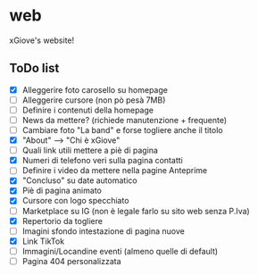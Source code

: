 # web
xGiove's website!

## ToDo list

- [x] Alleggerire foto carosello su homepage
- [ ] Alleggerire cursore (non pò pesà 7MB)
- [ ] Definire i contenuti della homepage
- [ ] News da mettere? (richiede manutenzione + frequente)
- [ ] Cambiare foto "La band" e forse togliere anche il titolo
- [x] "About" --> "Chi è xGiove"
- [ ] Quali link utili mettere a piè di pagina
- [x] Numeri di telefono veri sulla pagina contatti
- [ ] Definire i video da mettere nella pagine Anteprime
- [x] "Concluso" su date automatico 
- [x] Piè di pagina animato
- [x] Cursore con logo specchiato
- [ ] Marketplace su IG (non è legale farlo su sito web senza P.Iva)
- [x] Repertorio da togliere
- [ ] Imagini sfondo intestazione di pagina nuove
- [x] Link TikTok
- [ ] Immagini/Locandine eventi (almeno quelle di default)
- [ ] Pagina 404 personalizzata
